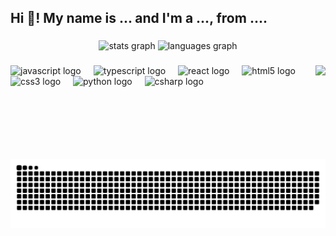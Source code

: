 <h2 align="left">Hi 👋! My name is ... and I'm a ..., from ....</h2>

###

<div align="center">
	<img
		src="https://github-readme-stats.vercel.app/api?username=maurodesouza&hide_title=false&hide_rank=false&show_icons=true&include_all_commits=true&count_private=true&disable_animations=false&theme=dracula&locale=en&hide_border=false"
		height="150"
		alt="stats graph" />
	<img
		src="https://github-readme-stats.vercel.app/api/top-langs?username=maurodesouza&locale=en&hide_title=false&layout=compact&card_width=320&langs_count=5&theme=dracula&hide_border=false"
		height="150"
		alt="languages graph" />
</div>

###

<img align="right" height="150" src="https://i.imgflip.com/65efzo.gif" />

###

<div align="left">
	<img
		src="https://cdn.jsdelivr.net/gh/devicons/devicon/icons/javascript/javascript-original.svg"
		height="30"
		alt="javascript logo" />
	<img width="12" />
	<img
		src="https://cdn.jsdelivr.net/gh/devicons/devicon/icons/typescript/typescript-original.svg"
		height="30"
		alt="typescript logo" />
	<img width="12" />
	<img
		src="https://cdn.jsdelivr.net/gh/devicons/devicon/icons/react/react-original.svg"
		height="30"
		alt="react logo" />
	<img width="12" />
	<img
		src="https://cdn.jsdelivr.net/gh/devicons/devicon/icons/html5/html5-original.svg"
		height="30"
		alt="html5 logo" />
	<img width="12" />
	<img
		src="https://cdn.jsdelivr.net/gh/devicons/devicon/icons/css3/css3-original.svg"
		height="30"
		alt="css3 logo" />
	<img width="12" />
	<img
		src="https://cdn.jsdelivr.net/gh/devicons/devicon/icons/python/python-original.svg"
		height="30"
		alt="python logo" />
	<img width="12" />
	<img
		src="https://cdn.jsdelivr.net/gh/devicons/devicon/icons/csharp/csharp-original.svg"
		height="30"
		alt="csharp logo" />
</div>

<br clear="both" />

<picture>
	<source
		media="(prefers-color-scheme: dark)"
		srcset="
			https://raw.githubusercontent.com/platane/snk/output/github-contribution-grid-snake-dark.svg
		" />
	<source
		media="(prefers-color-scheme: light)"
		srcset="
			https://raw.githubusercontent.com/platane/snk/output/github-contribution-grid-snake.svg
		" />
	<img
		alt="github contribution grid snake animation"
		src="https://raw.githubusercontent.com/platane/snk/output/github-contribution-grid-snake.svg" />
</picture>
